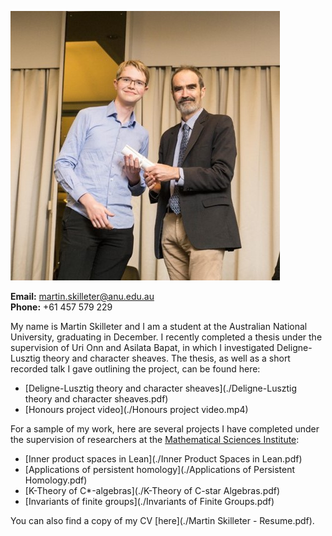 
<img src="martin-skilleter.jpg"
     alt="ANU 2019 Science Prizes, Awards and Scholarships Presentation Ceremony"
     style="float: none; margin: auto;" />

__Email:__ martin.skilleter@anu.edu.au <br>
__Phone:__ +61 457 579 229

My name is Martin Skilleter and I am a student at the Australian National University, graduating in December. I recently completed a thesis under the supervision of Uri Onn and Asilata Bapat, in which I investigated Deligne-Lusztig theory and character sheaves. The thesis, as well as a short recorded talk I gave outlining the project, can be found here:
- [Deligne-Lusztig theory and character sheaves](./Deligne-Lusztig theory and character sheaves.pdf)
- [Honours project video](./Honours project video.mp4)

For a sample of my work, here are several projects I have completed under the supervision of researchers at the [Mathematical Sciences Institute](http://maths.anu.edu.au/):

- [Inner product spaces in Lean](./Inner Product Spaces in Lean.pdf)
- [Applications of persistent homology](./Applications of Persistent Homology.pdf)
- [K-Theory of C*-algebras](./K-Theory of C-star Algebras.pdf)
- [Invariants of finite groups](./Invariants of Finite Groups.pdf)

You can also find a copy of my CV [here](./Martin Skilleter - Resume.pdf).

